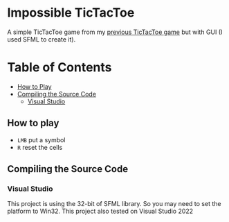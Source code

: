 # Impossible TicTacToe
A simple TicTacToe game from my [previous TicTacToe game](https://github.com/Reynaldev/TicTaC) but with GUI (I used SFML to create it).

# Table of Contents
- [How to Play](https://github.com/Reynaldev/TicTaC)
- [Compiling the Source Code](https://github.com/Reynaldev/TicTaC)
     - [Visual Studio](https://github.com/Reynaldev/TicTaC)

## How to play
- `LMB` put a symbol
- `R` reset the cells

## Compiling the Source Code
### Visual Studio
This project is using the 32-bit of SFML library. So you may need to set the platform to Win32. This project also tested on Visual Studio 2022
